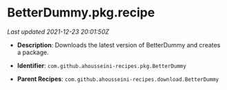 # BetterDummy.pkg.recipe

_Last updated 2021-12-23 20:01:50Z_

- **Description**: Downloads the latest version of BetterDummy and creates a package.

- **Identifier**: `com.github.ahousseini-recipes.pkg.BetterDummy`

- **Parent Recipes**: `com.github.ahousseini-recipes.download.BetterDummy`
